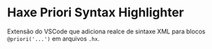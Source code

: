 # Haxe Priori Syntax Highlighter

Extensão do VSCode que adiciona realce de sintaxe XML para blocos `@priori('...')` em arquivos `.hx`.

